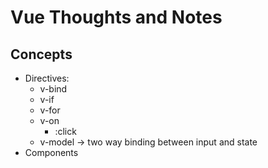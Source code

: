 # Vue Thoughts and Notes

## Concepts
* Directives:
    * v-bind
    * v-if
    * v-for
    * v-on
        * :click 
    * v-model -> two way binding between input and state
* Components